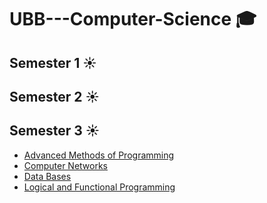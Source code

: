 # UBB---Computer-Science :mortar_board:
## Semester 1 :sunny:
## Semester 2 :sunny:
## Semester 3 :sunny:
- [Advanced Methods of Programming](https://github.com/VasilicaMoldovan/Toy-Language-Interpreter-with-Procedures)
- [Computer Networks](https://github.com/VasilicaMoldovan/Computer-Networks)
- [Data Bases](https://github.com/VasilicaMoldovan/DataBases)
- [Logical and Functional Programming](https://github.com/VasilicaMoldovan/Logical-and-Functional-Programming)

